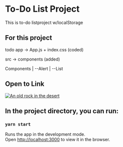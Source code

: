 # To-Do List Project

This is to-do listproject w/localStorage

## For this project

todo app -> App.js + index.css (coded)

src -> components (added)

Components
|
--Alert
|
--List
## Open to Link
[![An old rock in the desert](/assets/images/shiprock.jpg "Shiprock, New Mexico by Beau Rogers")](https://suspicious-wescoff-d487c2.netlify.app)
## In the project directory, you can run:

### `yarn start`

Runs the app in the development mode.\
Open [http://localhost:3000](http://localhost:3000) to view it in the browser.